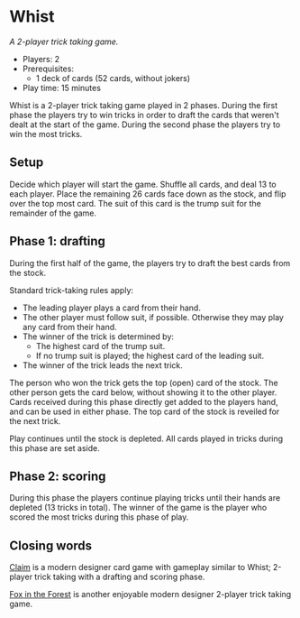 # Whist

_A 2-player trick taking game._

- Players: 2
- Prerequisites:
  - 1 deck of cards (52 cards, without jokers)
- Play time: 15 minutes

Whist is a 2-player trick taking game played in 2 phases.
During the first phase the players try to win tricks in order to draft the cards that weren't dealt at the start of the game.
During the second phase the players try to win the most tricks.

## Setup

Decide which player will start the game.
Shuffle all cards, and deal 13 to each player.
Place the remaining 26 cards face down as the stock, and flip over the top most card.
The suit of this card is the trump suit for the remainder of the game.

## Phase 1: drafting

During the first half of the game, the players try to draft the best cards from the stock.

Standard trick-taking rules apply:

- The leading player plays a card from their hand.
- The other player must follow suit, if possible. Otherwise they may play any card from their hand.
- The winner of the trick is determined by:
  - The highest card of the trump suit.
  - If no trump suit is played; the highest card of the leading suit.
- The winner of the trick leads the next trick.

The person who won the trick gets the top (open) card of the stock.
The other person gets the card below, without showing it to the other player.
Cards received during this phase directly get added to the players hand, and can be used in either phase.
The top card of the stock is reveiled for the next trick.

Play continues until the stock is depleted.
All cards played in tricks during this phase are set aside.

## Phase 2: scoring

During this phase the players continue playing tricks until their hands are depleted (13 tricks in total).
The winner of the game is the player who scored the most tricks during this phase of play.

## Closing words

[Claim](https://boardgamegeek.com/boardgame/233961/claim) is a modern designer card game with gameplay similar to Whist; 2-player trick taking with a drafting and scoring phase.

[Fox in the Forest](https://boardgamegeek.com/boardgame/221965/the-fox-in-the-forest) is another enjoyable modern designer 2-player trick taking game.
